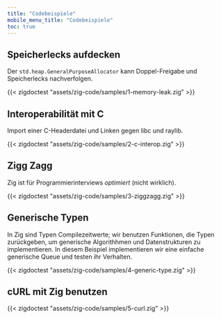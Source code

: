 ```yaml
---
title: "Codebeispiele"
mobile_menu_title: "Codebeispiele"
toc: true
---
```


## Speicherlecks aufdecken
Der `std.heap.GeneralPurposeAllocator` kann Doppel-Freigabe und Speicherlecks nachverfolgen.

{{< zigdoctest "assets/zig-code/samples/1-memory-leak.zig" >}}


## Interoperabilität mit C
Import einer C-Headerdatei und Linken gegen libc und raylib.

{{< zigdoctest "assets/zig-code/samples/2-c-interop.zig" >}}


## Zigg Zagg
Zig ist für Programmierinterviews *optimiert* (nicht wirklich).

{{< zigdoctest "assets/zig-code/samples/3-ziggzagg.zig" >}}


## Generische Typen
In Zig sind Typen Compilezeitwerte; wir benutzen Funktionen, die Typen zurückgeben, um generische Algorithhmen und Datenstrukturen zu implementieren. In diesem Beispiel implementieren wir eine einfache generische Queue und testen ihr Verhalten.

{{< zigdoctest "assets/zig-code/samples/4-generic-type.zig" >}}


## cURL mit Zig benutzen

{{< zigdoctest "assets/zig-code/samples/5-curl.zig" >}}
